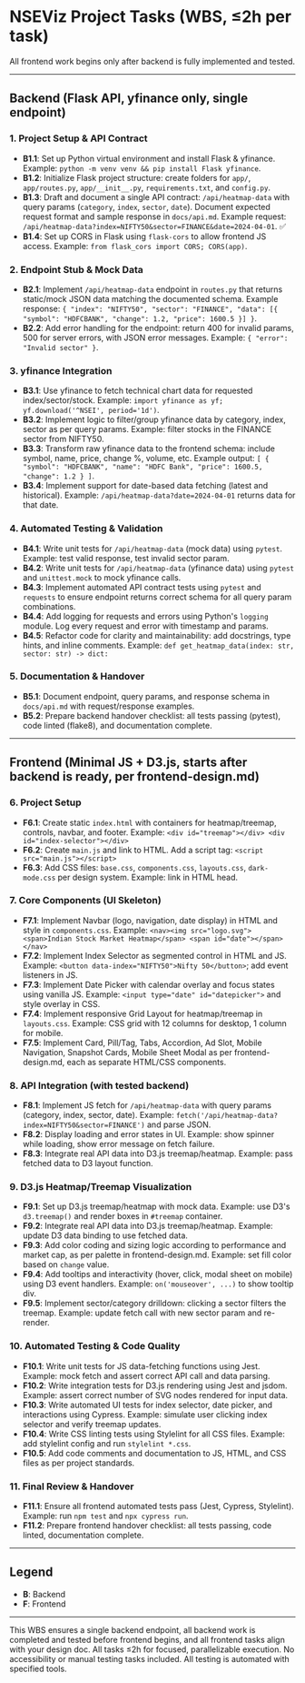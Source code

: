# NSEViz Project Tasks (WBS, ≤2h per task)

All frontend work begins only after backend is fully implemented and tested.

---

## Backend (Flask API, yfinance only, single endpoint)

### 1. Project Setup & API Contract
- **B1.1**: Set up Python virtual environment and install Flask & yfinance. Example: `python -m venv venv && pip install Flask yfinance`.
- **B1.2**: Initialize Flask project structure: create folders for `app/`, `app/routes.py`, `app/__init__.py`, `requirements.txt`, and `config.py`.
- **B1.3**: Draft and document a single API contract: `/api/heatmap-data` with query params (`category`, `index`, `sector`, `date`). Document expected request format and sample response in `docs/api.md`. Example request: `/api/heatmap-data?index=NIFTY50&sector=FINANCE&date=2024-04-01`. ✅
- **B1.4**: Set up CORS in Flask using `flask-cors` to allow frontend JS access. Example: `from flask_cors import CORS; CORS(app)`.

### 2. Endpoint Stub & Mock Data
- **B2.1**: Implement `/api/heatmap-data` endpoint in `routes.py` that returns static/mock JSON data matching the documented schema. Example response: `{ "index": "NIFTY50", "sector": "FINANCE", "data": [{ "symbol": "HDFCBANK", "change": 1.2, "price": 1600.5 }] }`.
- **B2.2**: Add error handling for the endpoint: return 400 for invalid params, 500 for server errors, with JSON error messages. Example: `{ "error": "Invalid sector" }`.

### 3. yfinance Integration
- **B3.1**: Use yfinance to fetch technical chart data for requested index/sector/stock. Example: `import yfinance as yf; yf.download('^NSEI', period='1d')`.
- **B3.2**: Implement logic to filter/group yfinance data by category, index, sector as per query params. Example: filter stocks in the FINANCE sector from NIFTY50.
- **B3.3**: Transform raw yfinance data to the frontend schema: include symbol, name, price, change %, volume, etc. Example output: `[ { "symbol": "HDFCBANK", "name": "HDFC Bank", "price": 1600.5, "change": 1.2 } ]`.
- **B3.4**: Implement support for date-based data fetching (latest and historical). Example: `/api/heatmap-data?date=2024-04-01` returns data for that date.

### 4. Automated Testing & Validation
- **B4.1**: Write unit tests for `/api/heatmap-data` (mock data) using `pytest`. Example: test valid response, test invalid sector param.
- **B4.2**: Write unit tests for `/api/heatmap-data` (yfinance data) using `pytest` and `unittest.mock` to mock yfinance calls.
- **B4.3**: Implement automated API contract tests using `pytest` and `requests` to ensure endpoint returns correct schema for all query param combinations.
- **B4.4**: Add logging for requests and errors using Python's `logging` module. Log every request and error with timestamp and params.
- **B4.5**: Refactor code for clarity and maintainability: add docstrings, type hints, and inline comments. Example: `def get_heatmap_data(index: str, sector: str) -> dict:`

### 5. Documentation & Handover
- **B5.1**: Document endpoint, query params, and response schema in `docs/api.md` with request/response examples.
- **B5.2**: Prepare backend handover checklist: all tests passing (pytest), code linted (flake8), and documentation complete.

---

## Frontend (Minimal JS + D3.js, starts after backend is ready, per frontend-design.md)

### 6. Project Setup
- **F6.1**: Create static `index.html` with containers for heatmap/treemap, controls, navbar, and footer. Example: `<div id="treemap"></div> <div id="index-selector"></div>`
- **F6.2**: Create `main.js` and link to HTML. Add a script tag: `<script src="main.js"></script>`
- **F6.3**: Add CSS files: `base.css`, `components.css`, `layouts.css`, `dark-mode.css` per design system. Example: link in HTML head.

### 7. Core Components (UI Skeleton)
- **F7.1**: Implement Navbar (logo, navigation, date display) in HTML and style in `components.css`. Example: `<nav><img src="logo.svg"> <span>Indian Stock Market Heatmap</span> <span id="date"></span></nav>`
- **F7.2**: Implement Index Selector as segmented control in HTML and JS. Example: `<button data-index="NIFTY50">Nifty 50</button>`; add event listeners in JS.
- **F7.3**: Implement Date Picker with calendar overlay and focus states using vanilla JS. Example: `<input type="date" id="datepicker">` and style overlay in CSS.
- **F7.4**: Implement responsive Grid Layout for heatmap/treemap in `layouts.css`. Example: CSS grid with 12 columns for desktop, 1 column for mobile.
- **F7.5**: Implement Card, Pill/Tag, Tabs, Accordion, Ad Slot, Mobile Navigation, Snapshot Cards, Mobile Sheet Modal as per frontend-design.md, each as separate HTML/CSS components.

### 8. API Integration (with tested backend)
- **F8.1**: Implement JS fetch for `/api/heatmap-data` with query params (category, index, sector, date). Example: `fetch('/api/heatmap-data?index=NIFTY50&sector=FINANCE')` and parse JSON.
- **F8.2**: Display loading and error states in UI. Example: show spinner while loading, show error message on fetch failure.
- **F8.3**: Integrate real API data into D3.js treemap/heatmap. Example: pass fetched data to D3 layout function.

### 9. D3.js Heatmap/Treemap Visualization
- **F9.1**: Set up D3.js treemap/heatmap with mock data. Example: use D3's `d3.treemap()` and render boxes in `#treemap` container.
- **F9.2**: Integrate real API data into D3.js treemap/heatmap. Example: update D3 data binding to use fetched data.
- **F9.3**: Add color coding and sizing logic according to performance and market cap, as per palette in frontend-design.md. Example: set fill color based on `change` value.
- **F9.4**: Add tooltips and interactivity (hover, click, modal sheet on mobile) using D3 event handlers. Example: `on('mouseover', ...)` to show tooltip div.
- **F9.5**: Implement sector/category drilldown: clicking a sector filters the treemap. Example: update fetch call with new sector param and re-render.

### 10. Automated Testing & Code Quality
- **F10.1**: Write unit tests for JS data-fetching functions using Jest. Example: mock fetch and assert correct API call and data parsing.
- **F10.2**: Write integration tests for D3.js rendering using Jest and jsdom. Example: assert correct number of SVG nodes rendered for input data.
- **F10.3**: Write automated UI tests for index selector, date picker, and interactions using Cypress. Example: simulate user clicking index selector and verify treemap updates.
- **F10.4**: Write CSS linting tests using Stylelint for all CSS files. Example: add stylelint config and run `stylelint *.css`.
- **F10.5**: Add code comments and documentation to JS, HTML, and CSS files as per project standards.

### 11. Final Review & Handover
- **F11.1**: Ensure all frontend automated tests pass (Jest, Cypress, Stylelint). Example: run `npm test` and `npx cypress run`.
- **F11.2**: Prepare frontend handover checklist: all tests passing, code linted, documentation complete.

---

## Legend
- **B**: Backend
- **F**: Frontend

---

This WBS ensures a single backend endpoint, all backend work is completed and tested before frontend begins, and all frontend tasks align with your design doc. All tasks ≤2h for focused, parallelizable execution. No accessibility or manual testing tasks included. All testing is automated with specified tools.
